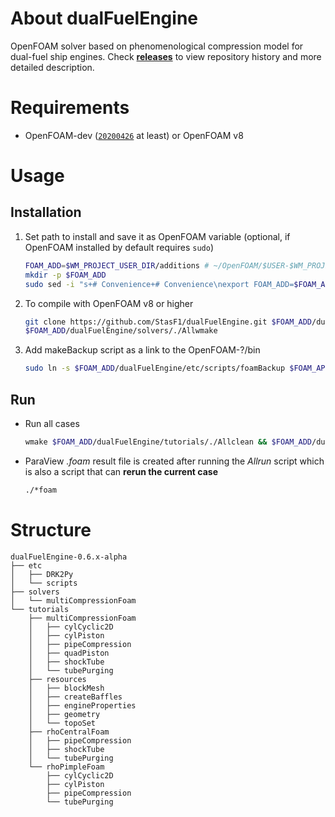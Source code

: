 # About dualFuelEngine
OpenFOAM solver based on phenomenological compression model for dual-fuel ship engines. Check [**releases**](https://github.com/StasF1/dualFuelEngine/releases) to view repository history and more detailed description.

# Requirements
- OpenFOAM-dev ([`20200426`](https://github.com/OpenFOAM/OpenFOAM-dev/releases/tag/20200426) at least) or OpenFOAM v8

# Usage
## Installation
1. Set path to install and save it as OpenFOAM variable (optional, if OpenFOAM installed by default requires `sudo`)
    ```sh
    FOAM_ADD=$WM_PROJECT_USER_DIR/additions # ~/OpenFOAM/$USER-$WM_PROJECT_VERSION/additions/ by default
    mkdir -p $FOAM_ADD
    sudo sed -i "s+# Convenience+# Convenience\nexport FOAM_ADD=$FOAM_ADD+g" $WM_PROJECT_DIR/etc/config.sh/settings
    ```

1. To compile with OpenFOAM v8 or higher
    ```sh
    git clone https://github.com/StasF1/dualFuelEngine.git $FOAM_ADD/dualFuelEngine
    $FOAM_ADD/dualFuelEngine/solvers/./Allwmake
    ```

1. Add makeBackup script as a link to the OpenFOAM-?/bin
    ```sh
    sudo ln -s $FOAM_ADD/dualFuelEngine/etc/scripts/foamBackup $FOAM_APP/../bin/foamBackup
    ```

## Run
- Run all cases
    ```sh
    wmake $FOAM_ADD/dualFuelEngine/tutorials/./Allclean && $FOAM_ADD/dualFuelEngine/tutorials/./Allrun
    ```
- ParaView _.foam_ result file is created after running the _Allrun_ script which is also a script that can **rerun the current case**
    ```sh
    ./*foam
    ```

# Structure
```gitignore
dualFuelEngine-0.6.x-alpha
├── etc
│   ├── DRK2Py
│   └── scripts
├── solvers
│   └── multiCompressionFoam
└── tutorials
    ├── multiCompressionFoam
    │   ├── cylCyclic2D
    │   ├── cylPiston
    │   ├── pipeCompression
    │   ├── quadPiston
    │   ├── shockTube
    │   └── tubePurging
    ├── resources
    │   ├── blockMesh
    │   ├── createBaffles
    │   ├── engineProperties
    │   ├── geometry
    │   └── topoSet
    ├── rhoCentralFoam
    │   ├── pipeCompression
    │   ├── shockTube
    │   └── tubePurging
    └── rhoPimpleFoam
        ├── cylCyclic2D
        ├── cylPiston
        ├── pipeCompression
        └── tubePurging
```
